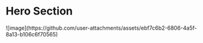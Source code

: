 <h1> Hero Section </h1>
![image](https://github.com/user-attachments/assets/ebf7c6b2-6806-4a5f-8a13-b106c6f70565)

